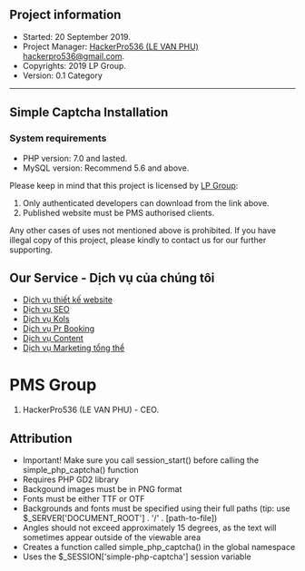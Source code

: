 Project information
----------------------------
- Started: 20 September 2019.
- Project Manager: [HackerPro536 (LE VAN PHU)](http://levanphu.info) <hackerpro536@gmail.com>.
- Copyrights: 2019 LP Group.
- Version: 0.1
Category
------------------------
Simple Captcha
Installation
----------------
### System requirements
- PHP version:  7.0 and lasted.
- MySQL version: Recommend 5.6 and above.

Please keep in mind that this project is licensed by [LP Group](http://levanphu.info):

 1. Only authenticated developers can download from the link above.
 2. Published website must be PMS authorised clients.

Any other cases of uses not mentioned above is prohibited. If you have illegal copy of this project, please kindly to contact us for our further supporting.

Our Service - Dịch vụ của chúng tôi
----------------------------
<ul>
    <li><a href="https://lptech.asia/dich-vu/thiet-ke-website-lp-tech">Dịch vụ thiết kế website</a></li>
    <li><a href="https://lptech.asia/dich-vu/dich-vu-seo-chuyen-nghiep-tai-tp-ho-chi-minh">Dịch vụ SEO</a></li>
    <li><a href="https://lptech.asia/dich-vu/dich-vu-booking-kol-influencer-uy-tin-tang-nhan-dien-thuong-hieu">Dịch vụ Kols</a></li>
    <li><a href="https://lptech.asia/dich-vu/dich-vu-booking-pr-bao-chi-uy-tin-cho-doanh-nghiep">Dịch vụ Pr Booking</a></li>
    <li><a href="https://lptech.asia/dich-vu/dich-vu-content-website-viet-bai-chuyen-nghiep-chuan-seo">Dịch vụ Content</a></li>
    <li><a href="https://lptech.asia/dich-vu/giai-phap-marketing-tong-the-cho-doanh-nghiep-vua-va-nho">Dịch vụ Marketing tổng thể</a></li>
</ul>

PMS Group
==========

 1. HackerPro536 (LE VAN PHU) - CEO.

## Attribution

- Important! Make sure you call session_start() before calling the simple_php_captcha() function
- Requires PHP GD2 library
- Backgound images must be in PNG format
- Fonts must be either TTF or OTF
- Backgrounds and fonts must be specified using their full paths (tip: use $_SERVER['DOCUMENT_ROOT'] . '/' . [path-to-file])
- Angles should not exceed approximately 15 degrees, as the text will sometimes appear outside of the viewable area
- Creates a function called simple_php_captcha() in the global namespace
- Uses the $_SESSION['simple-php-captcha'] session variable
